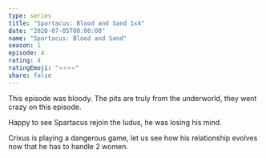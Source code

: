 ```yaml
---
type: series
title: "Spartacus: Blood and Sand 1x4"
date: "2020-07-05T00:00:00"
name: "Spartacus: Blood and Sand"
season: 1
episode: 4
rating: 4
ratingEmoji: "⭐️⭐️⭐️⭐️"
share: false
---
```


This episode was bloody. The pits are truly from the underworld, they went crazy on this episode.

Happy to see Spartacus rejoin the ludus, he was losing his mind.

Crixus is playing a dangerous game, let us see how his relationship evolves now that he has to handle 2 women.
